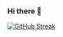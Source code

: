 ### Hi there 👋
[![GitHub Streak](http://github-readme-streak-stats.herokuapp.com?user=mengxihe&theme=merko&hide_border=true)](https://git.io/streak-stats)
<!--
**mengxihe/mengxihe** is a ✨ _special_ ✨ repository because its `README.md` (this file) appears on your GitHub profile.

Here are some ideas to get you started:

- 🔭 I’m currently working on ...
- 🌱 I’m currently learning ...
- 👯 I’m looking to collaborate on ...
- 🤔 I’m looking for help with ...
- 💬 Ask me about ...
- 📫 How to reach me: ...
- 😄 Pronouns: ...
- ⚡ Fun fact: ...
-->
